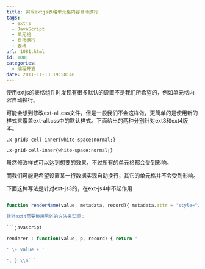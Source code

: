 ```yaml
---
title: 实现extjs表格单元格内容自动换行
tags:
  - extjs
  - JavaScript
  - 单元格
  - 自动换行
  - 表格
url: 1081.html
id: 1081
categories:
  - 编程开发
date: 2011-11-13 19:58:48
---
```


使用extjs的表格组件时发现有很多默认的设置不是我们所希望的，例如单元格内容自动换行。  

可能会想到修改ext-all.css文件，但是一般我们不会这样做，更简单的是使用新的样式来覆盖ext-all.css中的默认样式。下面给出的两种分别针对ext3和ext4版本。  


```/* for ext3 */
.x-grid3-cell-inner{white-space:normal;}
```


```/* for ext4*/
.x-grid-cell-inner{white-space:normal;}
```

虽然修改样式可以达到想要的效果，不过所有的单元格都会受到影响。  

而我们可能更希望设置某一行数据实现自动换行，其它的单元格并不会受到影响。  

下面这种写法是针对ext-js3的，在ext-js4中不起作用  

```javascript  

function renderName(value, metadata, record){ metadata.attr = 'style="white-space:normal;"'; return value; } \\n```  

针对ext4需要换用另外的方法来实现：  

```javascript  

renderer : function(value, p, record) { return '

' \+ value + '

'; } \\n```